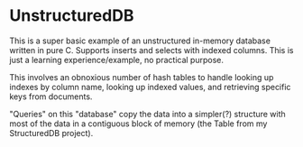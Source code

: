 # UnstructuredDB

This is a super basic example of an unstructured in-memory database written in pure C. Supports inserts and selects with indexed columns. This is just a learning experience/example, no practical purpose.

This involves an obnoxious number of hash tables to handle looking up indexes by column name, looking up indexed values, and retrieving specific keys from documents.

"Queries" on this "database" copy the data into a simpler(?) structure with most of the data in a contiguous block of memory (the Table from my StructuredDB project).
